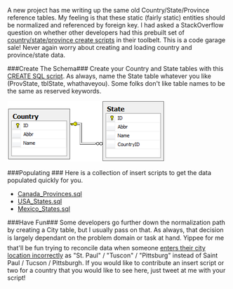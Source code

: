 <!--{Title:"SQL Scripts â Countries, Provinces, States", PublishedOn:"2009-06-17T09:29:38", Intro:"A new project has me writing up the same old Country/State/Province reference tables. My feeling is "} -->

A new project has me writing up the same old Country/State/Province reference tables. My feeling is that these static (fairly static) entities should be normalized and referenced by foreign key. I had asked a StackOverflow question on whether other developers had this prebuilt set of [country/state/province create scripts](stackoverflow.com/questions/994539/sql-script-to-create-country-state-tables) in their toolbelt.
This is a code garage sale! Never again worry about creating and loading country and province/state data.

###Create The Schema###
Create your Country and State tables with this [CREATE SQL script](http://devtxt.com/blog/downloads/sql/CreateCountryAndState.sql.txt). As always, name the State table whatever you like (ProvState, tblState, whathaveyou).  Some folks don't like table names to be the same as reserved keywords. 

<img   title="country_state_erd" border="0" alt="country_state_erd" src="img/country_state_erd_thumb.png" width="359" height="138" />

###Populating ###
Here is a collection of insert scripts to get the data populated quickly for you.

* [Canada_Provinces.sql](http://devtxt.com/blog/downloads/sql/Canada_Provinces.sql.txt)  
* [USA_States.sql](http://devtxt.com/blog/downloads/sql/USA_States.sql.txt) 
* [Mexico_States.sql](http://devtxt.com/blog/downloads/sql/Mexico_States.sql.txt)
    

###Have Fun###
Some developers go further down the normalization path by creating a City table, but I usually pass on that. As always, that decision is largely dependant on the problem domain or task at hand. 
Yippee for me that'll be fun trying to reconcile data when someone <a href="http://www.epodunk.com/top10/misspelled/index.html" target="_blank">enters their city location incorrectly</a> as "St. Paul" / "Tuscon" / "Pittsburg" instead of Saint Paul / Tucson / Pittsburgh.
If you would like to contribute an insert script or two for a country that you would like to see here, just tweet at me with your script!